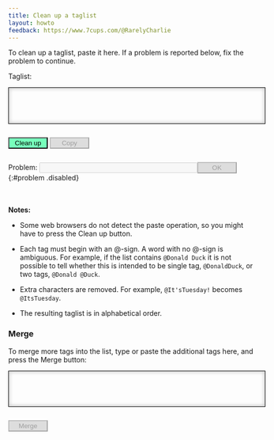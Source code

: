 ```yaml
---
title: Clean up a taglist
layout: howto
feedback: https://www.7cups.com/@RarelyCharlie
---
```

<style>
#list, #list2 {width: 100%; min-height: 4em; border: 1px solid #000; padding: 1ex; font-size: inherit; line-height: 1.15em;
	box-shadow: inset #ccc 0 0 1ex 2px; resize: none; font-family: inherit; user-select: text;}
.bad {background: #6df;}
p[disabled] {color: #aaa;}
#problem-tags {width: 24em;}
#problem-report {height: 20px;}
#copied {transition: opacity 2s;}
button {min-width: 6em; padding: 2px; background: #7fb; margin: 1em 0 0 0;}
button[disabled] {background: #ddd;}
progress {width: 100%;}
</style>
<script>
Cleanup = {
	timer: 0,
	problems: [
		'No problems found.',
		'Two tags or one? Type an @-sign or delete the space.'
		],
		
	clean: function () {
		var list = document.getElementById('list')
		list.removeAttribute('contenteditable')
		
		var t = list.textContent
		t = t.replace(/<[^>]+>/g, '')
		t = t.replace(/[^A-Za-z0-9_ @]/g, '')
		t = t.replace(/@+\s+/g, '@')
		t = t.replace(/([^ ])@/g, '$1 @')
		t = t.replace(/\s+/g, ' ')
		
		var m = /@[^@ ]+\s[^@ ]+/.exec(t)
		if (m) {
			Cleanup.problem(m[0], 1)
			t = t.replace(m[0], '<span class="bad">' + m[0] + '</span>')
			list.innerHTML = t
			}
		else {
			t = t.replace(/[ @]+/g, ' ')
			t = t.split(' ')
			t.sort((a, b) => a.toLowerCase().localeCompare(b.toLowerCase()))

			var dup = 0
			for (let i = 1; i < t.length; ++i)
				if (t[i].toLowerCase() == t[i - 1].toLowerCase()) t[i] = '', ++dup
		
			t = t.filter(n => n.trim() != '')
			t = t.map(n => '@' + n)
			list.textContent = t.join(' ')
			Cleanup.noproblem(dup, t.length)
			}
		document.getElementById('cleanup').disabled = true
		},
		
	copy: function () {
		var t = document.getElementById('list')
		if (document.body.createTextRange) {
			let r = document.body.createTextRange()
			r.moveToElementText(t)
			r.select()
			}
		else if (window.getSelection) {
			let s = window.getSelection()
			let r = document.createRange()
			r.selectNodeContents(t)
			s.removeAllRanges()
			s.addRange(r)
			}

		var ok = document.execCommand('copy')
		if (ok) setTimeout(function () {
			if (document.selection) document.selection.empty()
    		else if (window.getSelection) window.getSelection().removeAllRanges()
			}, 500)
		var c = document.getElementById('copied')
		c.textContent = ok? 'Copied' : 'Oops! Copying failed. Try copying manually.'
		c.style.transition = 'none'
		c.style.opacity = 1
		setTimeout(function () {
			c.style.transition = 'opacity'
			c.style.opacity = 0
			}, ok? 1000 : 2500)
		if (!ok) document.getElementById('copy').disabled = true
		},
	
		
	fix: function () {
		var list = document.getElementById('list'),
			t = list.textContent,
			p = document.getElementById('problem-tags')
		list.textContent = t.replace(this.badtags, p.value)
		this.clean()
		},

	merge: function () {
		var list = document.getElementById('list'),
			list2 = document.getElementById('list2')
		list.textContent += ' ' + list2.textContent
		this.trigger({id: 'list'})
		list2.textContent = ''
		document.getElementById('merge').disabled = true
		},

	noproblem: function (dup, n) {
		document.getElementById('problem').setAttribute('disabled', true)
		var p = document.getElementById('problem-tags')
		p.value = ''
		p.disabled = true
		document.getElementById('problem-report')
			.textContent = this.problems[0] + ' '
			+ (dup == 0? 'No duplicates.' : (dup == 1? '1 duplicate removed.' : dup + ' duplicates removed.'))
			+ ' '
			+ (n == 0? 'No tags remain.' : (n == 1? '1 tag' : n + ' tags'))
			+ ' in the list.'
		document.getElementById('problem-fix').disabled = true
		document.getElementById('copy').disabled = false
		},		
	
	problem: function (tags, type) {
		this.badtags = tags
		document.getElementById('problem').removeAttribute('disabled')
		var p = document.getElementById('problem-tags')
		p.value = tags
		p.removeAttribute('disabled')
		p.focus()
		document.getElementById('problem-report')
			.textContent = this.problems[type]
		document.getElementById('problem-fix').removeAttribute('disabled')
		},
		
	tagskey: function () {
		if (event.keyCode == 13) document.getElementById('problem-fix').click()
		},
	
	trigger: function (list) {
		if (list.id == 'list') {
			if (this.timer) this.timer = clearTimeout(this.timer)
			this.timer = setTimeout(this.clean, 800)
			}
		else { // merge...
			document.getElementById('merge').disabled = list.textContent.replace(/[@ ]/g, '') == ''
			}
		}
	}
</script>
To clean up a taglist, paste it here. If a problem is reported below, fix the problem to continue.

Taglist:

<div id="list" contenteditable="true" spellcheck="false" onkeyup="Cleanup.trigger(this)" onpaste="Cleanup.trigger(this)"></div>

<button id="cleanup" onclick="Cleanup.trigger({id: 'list'})">Clean up</button> <button id="copy" onclick="Cleanup.copy()" disabled>Copy</button> <span id="copied"></span>

Problem: <input type="text" id="problem-tags" onkeyup="Cleanup.tagskey()" disabled><button id="problem-fix" onclick="Cleanup.fix()" disabled>OK</button>
{:#problem .disabled}

<p id="problem-report"></p>

**Notes:**

 - Some web browsers do not detect the paste operation, so you might have to press the Clean up button.

 - Each tag must begin with an @-sign. A word with no @-sign is ambiguous. For example, if the list contains `@Donald Duck` it is not possible to tell whether this is intended to be single tag, `@DonaldDuck`, or two tags, `@Donald @Duck`.
 
 - Extra characters are removed. For example, `@It'sTuesday!` becomes `@ItsTuesday`.
 
 - The resulting taglist is in alphabetical order.
 
### Merge
To merge more tags into the list, type or paste the additional tags here, and press the Merge button:

<div id="list2" contenteditable="true" spellcheck="false" onkeyup="Cleanup.trigger(this)" onpaste="Cleanup.trigger(this)"></div>

<button id="merge" onclick="Cleanup.merge()" disabled>Merge</button>
